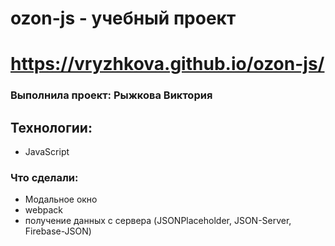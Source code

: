 # ozon-js - учебный проект

# https://vryzhkova.github.io/ozon-js/

### Выполнила проект: Рыжкова Виктория

## Технологии:
- JavaScript

### Что сделали:
- Модальное окно 
- webpack
- получение данных с сервера (JSONPlaceholder, JSON-Server, Firebase-JSON)
